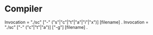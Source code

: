 Compiler
========
Invocation = "./sc" ["-" ("s"|"c"|"t"|"a"|"i"|"x")] [filename] .
Invocation = "./sc" ["-" ("c"|"t"|"a")] ["-g"] [filename] .
